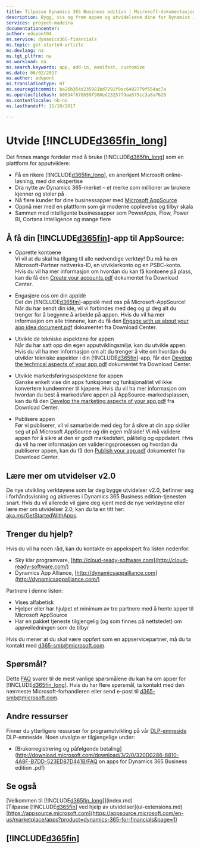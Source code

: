 ```yaml
---
title: Tilpasse Dynamics 365 Business edition | Microsoft-dokumentasjon
description: Bygg, vis og frem appen og utvidelsene dine for Dynamics 365 Business edition.
services: project-madeira
documentationcenter: 
author: edupont04
ms.service: dynamics365-financials
ms.topic: get-started-article
ms.devlang: na
ms.tgt_pltfrm: na
ms.workload: na
ms.search.keywords: app, add-in, manifest, customize
ms.date: 06/02/2017
ms.author: edupont
ms.translationtype: HT
ms.sourcegitcommit: ba26b354d235981bd7291f9ac6402779f554ac7a
ms.openlocfilehash: b0034f678b59f988ed23257f9aa579cc3a8a7628
ms.contentlocale: nb-no
ms.lasthandoff: 11/10/2017

---
```

# <a name="extending-included365finlongincludesd365finlongmdmd"></a>Utvide [!INCLUDE[d365fin_long](includes/d365fin_long_md.md)]
Det finnes mange fordeler med å bruke [!INCLUDE[d365fin_long](includes/d365fin_long_md.md)] som en plattform for apputviklere:

* Få en rikere [!INCLUDE[d365fin_long](includes/d365fin_long_md.md)], en anerkjent Microsoft online-løsning, med din ekspertise  
* Dra nytte av Dynamics 365-merket – et merke som millioner av brukere kjenner og stoler på  
* Nå flere kunder for dine businessapper med [Microsoft AppSource](https://appsource.microsoft.com/)  
* Oppnå mer med en plattform som gir moderne opplevelse og tilbyr skala  
* Sammen med intelligente businessapper som PowerApps, Flow, Power BI, Cortana Intelligence og mange flere  

## <a name="to-bring-your-included365finincludesd365finmdmd-app-into-appsource"></a>Å få din [!INCLUDE[d365fin](includes/d365fin_md.md)]-app til AppSource:
+ Opprette kontoene  
Vi vil at du skal ha tilgang til alle nødvendige verktøy! Du må ha en Microsoft-Partner nettverks-ID, en utviklerkonto og en PSBC-konto.
Hvis du vil ha mer informasjon om hvordan du kan få kontoene på plass, kan du få den [Create your accounts.pdf](https://go.microsoft.com/fwlink/?linkid=841514) dokumentet fra Download Center.

+ Engasjere oss om din appidé  
Del din [!INCLUDE[d365fin](includes/d365fin_md.md)]-appidé med oss på Microsoft-AppSource! Når du har sendt din idé, vil vi forbindes med deg og gi deg alt du trenger for å begynne å arbeide på appen.
Hvis du vil ha mer informasjon om alle trinnene, kan du få den [Engage with us about your app idea document.pdf](https://go.microsoft.com/fwlink/?linkid=841515) dokumentet fra Download Center.

+ Utvikle de tekniske aspektene for appen    
Når du har satt opp din egen apputviklingsmiljø, kan du utvikle appen.
Hvis du vil ha mer informasjon om alt du trenger å vite om hvordan du utvikler tekniske aspekter i din [!INCLUDE[d365fin](includes/d365fin_md.md)]-app, får den [Develop the technical aspects of your app.pdf](https://go.microsoft.com/fwlink/?linkid=841516) dokumentet fra Download Center.

+ Utvikle markedsføringsaspektene for appen  
Ganske enkelt vise din apps funksjoner og funksjonalitet vil ikke konvertere kundeemner til kjøpere. Hvis du vil ha mer informasjon om hvordan du best å markedsføre appen på AppSource-markedsplassen, kan du få den [Develop the marketing aspects of your app.pdf](https://go.microsoft.com/fwlink/?linkid=841518) fra Download Center.

+ Publisere appen  
Før vi publiserer, vil vi samarbeide med deg for å sikre at din app skiller seg ut på Microsoft AppSource og din egen målside! Vi må validere appen for å sikre at den er godt markedsført, pålitelig og oppdatert.
Hvis du vil ha mer informasjon om valideringsprosessen og hvordan du publiserer appen, kan du få den [Publish your app.pdf](https://go.microsoft.com/fwlink/?linkid=841517) dokumentet fra Download Center.

## <a name="learn-more-about-extensions-v20"></a>Lære mer om utvidelser v2.0
De nye utvikling verktøyene som lar deg bygge utvidelser v2.0, befinner seg i forhåndsvisning og aktiveres i Dynamics 365 Business edition-tjenesten snart. Hvis du vil allerede vil gjøre deg kjent med de nye verktøyene eller lære mer om utvidelser 2.0, kan du ta en titt her: [aka.ms/GetStartedWithApps](http://aka.ms/GetStartedWithApps).  

## <a name="need-help"></a>Trenger du hjelp?
Hvis du vil ha noen råd, kan du kontakte en appekspert fra listen nedenfor:

* Sky klar programvare, [http://cloud-ready-software.com](http://cloud-ready-software.com/)  
* Dynamics App Alliance, [http://dynamicsappalliance.com](http://dynamicsappalliance.com/)

Partnere i denne listen:

* Vises alfabetisk  
* Hjelper eller har hjulpet et minimum av tre partnere med å hente apper til Microsoft AppSource  
* Har en pakket tjeneste tilgjengelig (og som finnes på nettstedet) om appveiledningen som de tilbyr  

Hvis du mener at du skal være oppført som en appservicepartner, må du ta kontakt med [d365-smb@microsoft.com](mailto:d365-smb@microsoft.com).

## <a name="questions"></a>Spørsmål?
Dette [FAQ](https://go.microsoft.com/fwlink/?linkid=841520) svarer til de mest vanlige spørsmålene du kan ha om apper for [!INCLUDE[d365fin_long](includes/d365fin_long_md.md)]. Hvis du har flere spørsmål, ta kontakt med den nærmeste Microsoft-forhandleren eller send e-post til [d365-smb@microsoft.com](mailto:d365-smb@microsoft.com).

## <a name="further-resources"></a>Andre ressurser
Finner du ytterligere ressurser for programutvikling på vår [DLP-emneside](https://mbspartner.microsoft.com/BFI/Topic/76) DLP-emneside. Noen utvalgte er tilgjengelige under:
-   [Brukerregistrering og påfølgende betaling](http://download.microsoft.com/download/3/2/0/320D0286-8810-4A8F-B7DD-523ED87D441B/FAQ on apps for Dynamics 365 Business edition .pdf)



## <a name="see-also"></a>Se også
[Velkommen til [!INCLUDE[d365fin_long](includes/d365fin_long_md.md)]](index.md)  
[Tilpasse [!INCLUDE[d365fin](includes/d365fin_md.md)] ved hjelp av utvidelser](ui-extensions.md)  
[https://appsource.microsoft.com](https://appsource.microsoft.com/en-us/marketplace/apps?product=dynamics-365-for-financials&page=1)  

## [!INCLUDE[d365fin](includes/free_trial_md.md)]
